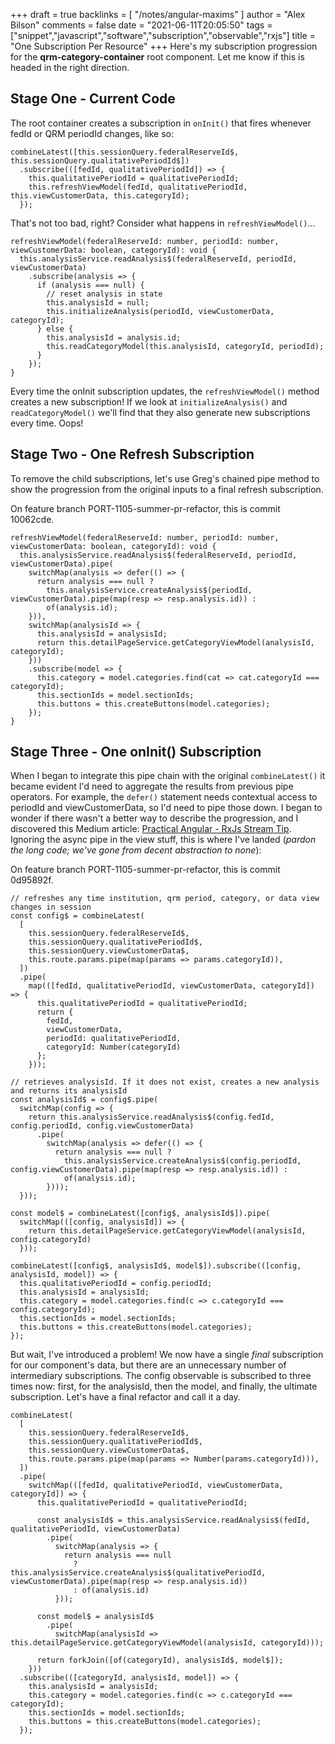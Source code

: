 +++
draft = true
backlinks = [
    "/notes/angular-maxims"
]
author = "Alex Bilson"
comments = false
date = "2021-06-11T20:05:50"
tags = ["snippet","javascript","software","subscription","observable","rxjs"]
title = "One Subscription Per Resource"
+++
Here's my subscription progression for the **qrm-category-container** root component. Let me know if this is headed in the right direction.

## Stage One - Current Code

The root container creates a subscription in `onInit()` that fires whenever fedId or QRM periodId changes, like so:

```
combineLatest([this.sessionQuery.federalReserveId$, this.sessionQuery.qualitativePeriodId$])
  .subscribe(([fedId, qualitativePeriodId]) => {
    this.qualitativePeriodId = qualitativePeriodId;
    this.refreshViewModel(fedId, qualitativePeriodId, this.viewCustomerData, this.categoryId);
  });
```

That's not too bad, right? Consider what happens in `refreshViewModel()`...

```
refreshViewModel(federalReserveId: number, periodId: number, viewCustomerData: boolean, categoryId): void {
  this.analysisService.readAnalysis$(federalReserveId, periodId, viewCustomerData)
    .subscribe(analysis => {
      if (analysis === null) {
        // reset analysis in state
        this.analysisId = null;
        this.initializeAnalysis(periodId, viewCustomerData, categoryId);
      } else {
        this.analysisId = analysis.id;
        this.readCategoryModel(this.analysisId, categoryId, periodId);
      }
    });
}
```

Every time the onInit subscription updates, the `refreshViewModel()` method creates a new subscription! If we look at `initializeAnalysis()` and `readCategoryModel()` we'll find that they also generate new subscriptions every time. Oops!

## Stage Two - One Refresh Subscription

To remove the child subscriptions, let's use Greg's chained pipe method to show the progression from the original inputs to a final refresh subscription.

On feature branch PORT-1105-summer-pr-refactor, this is commit 10062cde.

```
refreshViewModel(federalReserveId: number, periodId: number, viewCustomerData: boolean, categoryId): void {
  this.analysisService.readAnalysis$(federalReserveId, periodId, viewCustomerData).pipe(
    switchMap(analysis => defer(() => {
      return analysis === null ?
        this.analysisService.createAnalysis$(periodId, viewCustomerData).pipe(map(resp => resp.analysis.id)) :
        of(analysis.id);
    })),
    switchMap(analysisId => {
      this.analysisId = analysisId;
      return this.detailPageService.getCategoryViewModel(analysisId, categoryId);
    }))
    .subscribe(model => {
      this.category = model.categories.find(cat => cat.categoryId === categoryId);
      this.sectionIds = model.sectionIds;
      this.buttons = this.createButtons(model.categories);
    });
}
```

## Stage Three - One onInit() Subscription

When I began to integrate this pipe chain with the original `combineLatest()` it became evident I'd need to aggregate the results from previous pipe operators. For example, the `defer()` statement needs contextual access to periodId and viewCustomerData, so I'd need to pipe those down. I began to wonder if there wasn't a better way to describe the progression, and I discovered this Medium article: [Practical Angular - RxJs Stream Tip](https://tomastrajan.medium.com/practical-angular-the-most-impactful-rxjs-best-practice-tip-of-all-time-c5d717ec8c4b). Ignoring the async pipe in the view stuff, this is where I've landed (_pardon the long code; we've gone from decent abstraction to none_):

On feature branch PORT-1105-summer-pr-refactor, this is commit 0d95892f.

```
// refreshes any time institution, qrm period, category, or data view changes in session
const config$ = combineLatest(
  [
    this.sessionQuery.federalReserveId$,
    this.sessionQuery.qualitativePeriodId$,
    this.sessionQuery.viewCustomerData$,
    this.route.params.pipe(map(params => params.categoryId)),
  ])
  .pipe(
    map(([fedId, qualitativePeriodId, viewCustomerData, categoryId]) => {
      this.qualitativePeriodId = qualitativePeriodId;
      return {
        fedId,
        viewCustomerData,
        periodId: qualitativePeriodId,
        categoryId: Number(categoryId)
      };
    }));

// retrieves analysisId. If it does not exist, creates a new analysis and returns its analysisId
const analysisId$ = config$.pipe(
  switchMap(config => {
    return this.analysisService.readAnalysis$(config.fedId, config.periodId, config.viewCustomerData)
      .pipe(
        switchMap(analysis => defer(() => {
          return analysis === null ?
            this.analysisService.createAnalysis$(config.periodId, config.viewCustomerData).pipe(map(resp => resp.analysis.id)) :
            of(analysis.id);
        })));
  }));

const model$ = combineLatest([config$, analysisId$]).pipe(
  switchMap(([config, analysisId]) => {
    return this.detailPageService.getCategoryViewModel(analysisId, config.categoryId)
  }));

combineLatest([config$, analysisId$, model$]).subscribe(([config, analysisId, model]) => {
  this.qualitativePeriodId = config.periodId;
  this.analysisId = analysisId;
  this.category = model.categories.find(c => c.categoryId === config.categoryId);
  this.sectionIds = model.sectionIds;
  this.buttons = this.createButtons(model.categories);
});
```

But wait, I've introduced a problem! We now have a single _final_ subscription for our component's data, but there are an unnecessary number of intermediary subscriptions. The config observable is subscribed to three times now: first, for the analysisId, then the model, and finally, the ultimate subscription. Let's have a final refactor and call it a day.

```
combineLatest(
  [
    this.sessionQuery.federalReserveId$,
    this.sessionQuery.qualitativePeriodId$,
    this.sessionQuery.viewCustomerData$,
    this.route.params.pipe(map(params => Number(params.categoryId))),
  ])
  .pipe(
    switchMap(([fedId, qualitativePeriodId, viewCustomerData, categoryId]) => {
      this.qualitativePeriodId = qualitativePeriodId;

      const analysisId$ = this.analysisService.readAnalysis$(fedId, qualitativePeriodId, viewCustomerData)
        .pipe(
          switchMap(analysis => {
            return analysis === null
              ? this.analysisService.createAnalysis$(qualitativePeriodId, viewCustomerData).pipe(map(resp => resp.analysis.id))
              : of(analysis.id)
          }));

      const model$ = analysisId$
        .pipe(
          switchMap(analysisId => this.detailPageService.getCategoryViewModel(analysisId, categoryId)));

      return forkJoin([of(categoryId), analysisId$, model$]);
    }))
  .subscribe(([categoryId, analysisId, model]) => {
    this.analysisId = analysisId;
    this.category = model.categories.find(c => c.categoryId === categoryId);
    this.sectionIds = model.sectionIds;
    this.buttons = this.createButtons(model.categories);
  });
```
